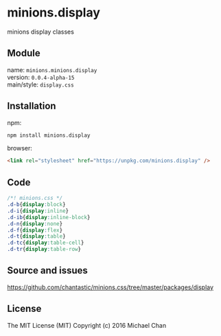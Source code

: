 # minions.display
minions display classes

## Module
name: `minions.minions.display`  
version: `0.0.4-alpha-15`  
main/style: `display.css`  

## Installation
npm:
```bash
npm install minions.display
```

browser:
```html
<link rel="stylesheet" href="https://unpkg.com/minions.display" />
```

## Code
```css
/*! minions.css */
.d-b{display:block}
.d-i{display:inline}
.d-ib{display:inline-block}
.d-n{display:none}
.d-f{display:flex}
.d-t{display:table}
.d-tc{display:table-cell}
.d-tr{display:table-row}

```

## Source and issues

https://github.com/chantastic/minions.css/tree/master/packages/display

## License

The MIT License (MIT)
Copyright (c) 2016 Michael Chan